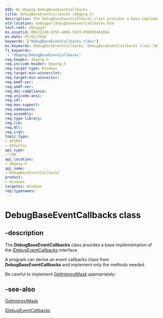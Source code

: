 ```yaml
---
UID: NL:dbgeng.DebugBaseEventCallbacks
title: DebugBaseEventCallbacks (dbgeng.h)
description: The DebugBaseEventCallbacks class provides a base implementation of the IDebugEventCallbacks interface.
old-location: debugger\debugbaseeventcallbacks.htm
tech.root: debugger
ms.assetid: B0422248-2F5F-4AE6-93C9-D96B5E4A1B5A
ms.date: 05/03/2018
keywords: ["DebugBaseEventCallbacks class"]
ms.keywords: DebugBaseEventCallbacks, DebugBaseEventCallbacks class [Windows Debugging], DebugBaseEventCallbacks class [Windows Debugging],described, dbgeng/DebugBaseEventCallbacks, debugger.debugbaseeventcallbacks
f1_keywords:
 - "dbgeng/DebugBaseEventCallbacks"
req.header: dbgeng.h
req.include-header: Dbgeng.h
req.target-type: Windows
req.target-min-winverclnt: 
req.target-min-winversvr: 
req.kmdf-ver: 
req.umdf-ver: 
req.ddi-compliance: 
req.unicode-ansi: 
req.idl: 
req.max-support: 
req.namespace: 
req.assembly: 
req.type-library: 
req.lib: 
req.dll: 
req.irql: 
topic_type:
- APIRef
- kbSyntax
api_type:
- COM
api_location:
- dbgeng.h
api_name:
- DebugBaseEventCallbacks
product:
- Windows
targetos: Windows
req.typenames: 
---
```


# DebugBaseEventCallbacks class


## -description


The <b>DebugBaseEventCallbacks</b> class provides a base implementation
of the <a href="https://docs.microsoft.com/windows-hardware/drivers/ddi/dbgeng/nn-dbgeng-idebugeventcallbacks">IDebugEventCallbacks</a> interface.  

A program can derive an event callbacks class from <b>DebugBaseEventCallbacks</b> and implement
only the methods needed. 

Be careful to implement <a href="https://docs.microsoft.com/windows-hardware/drivers/ddi/dbgeng/nf-dbgeng-idebugeventcallbacks-getinterestmask">GetInterestMask</a> appropriately.


## -see-also




<a href="https://docs.microsoft.com/windows-hardware/drivers/ddi/dbgeng/nf-dbgeng-idebugeventcallbacks-getinterestmask">GetInterestMask</a>



<a href="https://docs.microsoft.com/windows-hardware/drivers/ddi/dbgeng/nn-dbgeng-idebugeventcallbacks">IDebugEventCallbacks</a>
 

 

